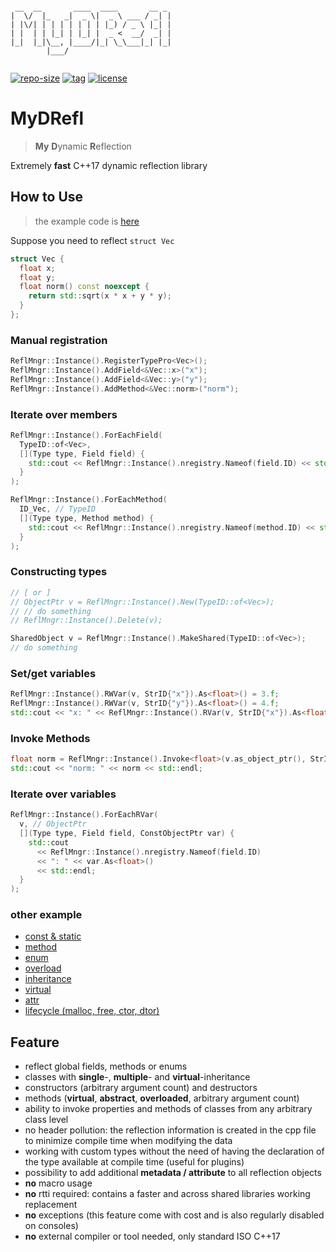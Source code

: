 ```

 __  __       ____  ____       __ _ 
|  \/  |_   _|  _ \|  _ \ ___ / _| |
| |\/| | | | | | | | |_) / _ \ |_| |
| |  | | |_| | |_| |  _ <  __/  _| |
|_|  |_|\__, |____/|_| \_\___|_| |_|
        |___/                       
                                                             

```

[![repo-size](https://img.shields.io/github/languages/code-size/shimakaze09/MyDRefl?style=flat)](https://github.com/shimakaze09/MyDRefl/archive/master.zip) [![tag](https://img.shields.io/github/v/tag/shimakaze09/MyDRefl)](https://github.com/shimakaze09/MyDRefl/tags) [![license](https://img.shields.io/github/license/shimakaze09/MyDRefl)](LICENSE)

# MyDRefl

> **My** **D**ynamic **R**eflection

Extremely **fast** C++17 dynamic reflection library

## How to Use

> the example code is [here](src/test/00_readme/main.cpp)

Suppose you need to reflect `struct Vec`

```c++
struct Vec {
  float x;
  float y;
  float norm() const noexcept {
    return std::sqrt(x * x + y * y);
  }
};
```

### Manual registration

```c++
ReflMngr::Instance().RegisterTypePro<Vec>();
ReflMngr::Instance().AddField<&Vec::x>("x");
ReflMngr::Instance().AddField<&Vec::y>("y");
ReflMngr::Instance().AddMethod<&Vec::norm>("norm");
```

### Iterate over members

```c++
ReflMngr::Instance().ForEachField(
  TypeID::of<Vec>,
  [](Type type, Field field) {
    std::cout << ReflMngr::Instance().nregistry.Nameof(field.ID) << std::endl;
  }
);

ReflMngr::Instance().ForEachMethod(
  ID_Vec, // TypeID
  [](Type type, Method method) {
    std::cout << ReflMngr::Instance().nregistry.Nameof(method.ID) << std::endl;
  }
);
```

### Constructing types

```c++
// [ or ]
// ObjectPtr v = ReflMngr::Instance().New(TypeID::of<Vec>);
// // do something
// ReflMngr::Instance().Delete(v);

SharedObject v = ReflMngr::Instance().MakeShared(TypeID::of<Vec>);
// do something
```

### Set/get variables

```c++
ReflMngr::Instance().RWVar(v, StrID{"x"}).As<float>() = 3.f;
ReflMngr::Instance().RWVar(v, StrID{"y"}).As<float>() = 4.f;
std::cout << "x: " << ReflMngr::Instance().RVar(v, StrID{"x"}).As<float>() << std::endl;
```

### Invoke Methods

```c++
float norm = ReflMngr::Instance().Invoke<float>(v.as_object_ptr(), StrID{"norm"});
std::cout << "norm: " << norm << std::endl;
```

### Iterate over variables

```c++
ReflMngr::Instance().ForEachRVar(
  v, // ObjectPtr
  [](Type type, Field field, ConstObjectPtr var) {
    std::cout
      << ReflMngr::Instance().nregistry.Nameof(field.ID)
      << ": " << var.As<float>()
      << std::endl;
  }
);
```

### other example

- [const & static](src/test/02_const_static/main.cpp)
- [method](src/test/03_method/main.cpp)
- [enum](src/test/04_enum/main.cpp)
- [overload](src/test/05_overload/main.cpp)
- [inheritance](src/test/06_inheritance/main.cpp)
- [virtual](src/test/07_virtual/main.cpp)
- [attr](src/test/08_attr/main.cpp)
- [lifecycle (malloc, free, ctor, dtor)](src/test/09_lifecycle/main.cpp)

## Feature

- reflect global fields, methods or enums
- classes with **single**-, **multiple**- and **virtual**-inheritance
- constructors (arbitrary argument count) and destructors
- methods (**virtual**, **abstract**, **overloaded**, arbitrary argument count)
- ability to invoke properties and methods of classes from any arbitrary class level
- no header pollution: the reflection information is created in the cpp file to minimize compile time when modifying the
  data
- working with custom types without the need of having the declaration of the type available at compile time (useful for
  plugins)
- possibility to add additional **metadata / attribute** to all reflection objects
- **no** macro usage
- **no** rtti required: contains a faster and across shared libraries working replacement
- **no** exceptions (this feature come with cost and is also regularly disabled on consoles)
- **no** external compiler or tool needed, only standard ISO C++17